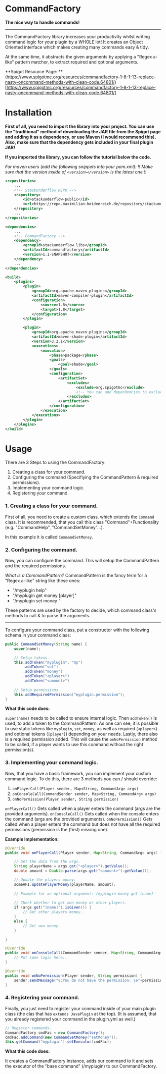 # CommandFactory

**The nice way to handle commands!**

---

The CommandFactory library increases your productivity whilst writing command logic for your plugin 
by a WHOLE lot! It creates an Object Oriented interface which makes creating many commands easy & tidy.

At the same time, it abstracts the given arguments by applying a "Regex a-like" pattern matcher, 
to extract required and optional arguments.

**Spigot Resource Page: ** (https://www.spigotmc.org/resources/commandfactory-1-8-1-13-replace-nasty-oncommand-methods-with-clean-code.64801/)[https://www.spigotmc.org/resources/commandfactory-1-8-1-13-replace-nasty-oncommand-methods-with-clean-code.64801/]


# Installation

**First of all, you need to import the library into your project. You can use the "traditional" method of downloading the JAR file 
from the Spigot page and adding it as a dependency, or use Maven (I would recommend this). Also, make sure that the dependency gets included in your final plugin JAR!**

**If you imported the library, you can follow the tutorial below the code.**


*For maven users (add the following snippets into your pom.xml):*
*!! Make sure that the version inside of `<version></version>` is the latest one !!*
```xml
<repositories>
    ...
    <!-- StackUnderflow REPO -->
    <repository>
        <id>stackunderflow-public</id>
        <url>https://repo.maximilian-heidenreich.de/repository/stackunderflow-public/</url>
    </repository>
    ...
</repositories>

<dependencies>
    ...
    <!-- CommandFactory -->
    <dependency>
        <groupId>stackunderflow.libs</groupId>
        <artifactId>commandfactory</artifactId>
        <version>1.1-SNAPSHOT</version>
    </dependency>
    ...
</dependencies>

<build>
    <plugins>
        <plugin>
            <groupId>org.apache.maven.plugins</groupId>
            <artifactId>maven-compiler-plugin</artifactId>
            <configuration>
                <source>1.8</source>
                <target>1.8</target>
            </configuration>
        </plugin>

        <plugin>
            <groupId>org.apache.maven.plugins</groupId>
            <artifactId>maven-shade-plugin</artifactId>
            <version>3.2.1</version>
            <executions>
                <execution>
                    <phase>package</phase>
                    <goals>
                        <goal>shade</goal>
                    </goals>
                    <configuration>
                        <artifactSet>
                            <excludes>
                                <exclude>org.spigotmc</exclude>
                                <!-- You can add dependencies to exclude from the final JAR here -->
                            </excludes>
                        </artifactSet>
                    </configuration>
                </execution>
            </executions>
        </plugin>
    </plugins>
</build>
```

# Usage

There are 3 Steps to using the CommandFactory:
1. Creating a class for your command.
2. Configuring the command (Specifiying the CommandPattern & required permissions).
3. Implementing your command logic.
4. Registering your command.


### 1. Creating a class for your command.

First of all, you need to create a custom class, which extends the `Command` class.
It is recommended, that you call this class "Command"+Functionality (e.g. "CommandHelp", "CommandSetMoney"...).

In this example it is called `CommandSetMoney`.

### 2. Configuring the command.

Now, you can configure the command. This will setup the CommandPattern and the required permissions.

*What is a CommandPattern?*
CommandPattern is the fancy term for a "Regex a-like" string like these ones:
- "/myplugin help"
- "/myplugin get money [player]"
- "/myplugin set money <player> <amount>"

These patterns are used by the factory to decide, which command class's methods to call & to parse the arguments.

---

To configure your command class, put a constructor with the following schema in your command class:
```java
public CommandSetMoney(String name) {
    super(name);

    // Setup tokens.
    this.addToken("myplugin", "mp")
        .addToken("set")
        .addToken("money")
        .addToken("<player>")
        .addToken("<amount>")
    
    // Setup permissions.
    this.addRequiredPermission("myplugin.permission");
}
```

**What this code does:** 

`super(name)` needs to be called to ensure internal logic. Then `addToken()` is used, to add a token to the CommandPattern. As 
one can see, it is possible to use static tokens like `myplugin`, `set`, `money`, as well as required (`<player>`) and optional tokens (`[player]`) depending on your needs.
Lastly, there also is a required permission added. This will cause the `onNoPermission` method to be called, if a player wants to use this command without the right permission(s).


### 3. Implementing your command logic.

Now, that you have a basic framework, you can implement your custom command logic.
To do this, there are 3 methods you can / should override:
1. `onPlayerCall(Player sender, Map<String, CommandArg> args)`
2. `onConsoleCall(CommandSender sender, Map<String, CommandArg> args)`
3. `onNoPermission(Player sender, String permission)`

`onPlayerCall()` Gets called when a player enters the command (args are the provided arguments).
`onConsoleCall()` Gets called when the console enters the command (args are the provided arguments).
`onNoPermission()` Gets called when a player enters the command but does not have all the required permissions (permission is the (first) missing one).

**Example Implementation:**

```java
@Override
public void onPlayerCall(Player sender, Map<String, CommandArg> args) {

    // Get the data from the args.
    String playerName = args.get("<player>").getValue();
    double amount = Double.parse(args.get("<amount>").getValue());

    // Update the players money.
    someAPI.updatePlayerMoeny(playerName, amount);
    
    // Example for an optional argument: /myplugin money get [name]
    
    // Check whether to get own money or other players.
    if (args.get("[name]").isGiven()) {
        // Get other players money.
    }
    else {
        // Get own money.
    }

}

@Override
public void onConsoleCall(CommandSender sender, Map<String, CommandArg> args) {
    // Put some logic here...
}

@Override
public void onNoPermission(Player sender, String permission) {
    sender.sendMessage("§cYou do not have the permission: §e"+permission);
}
```


### 4. Registering your command.

Finally, you just need to register your command inside of your main plugin class (the clas that has `extends JavaPlugin` at the top).
(It is assumed, that you already registered your command in the plugin.yml as well.)

```java
// Register commands.
CommandFactory cmdFac = new CommandFactory();
cmdFac.addCommand(new CommandSetMoney("setMoney"));
this.getCommand("myplugin").setExecutor(cmdFac);
```

**What this code does:**

It creates a CommandFactory instance, adds our command to it and sets the executor of the "base command" (/myplugin) to our CommandFactory.
